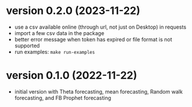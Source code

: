 # version 0.2.0 (2023-11-22)

- use a csv available online (through url, not just on Desktop) in requests
- import a few csv data in the package 
- better error message when token has expired or file format is not supported 
- run examples: `make run-examples`

# version 0.1.0 (2022-11-22)

- initial version with Theta forecasting, mean forecasting, Random walk forecasting, and FB Prophet forecasting
